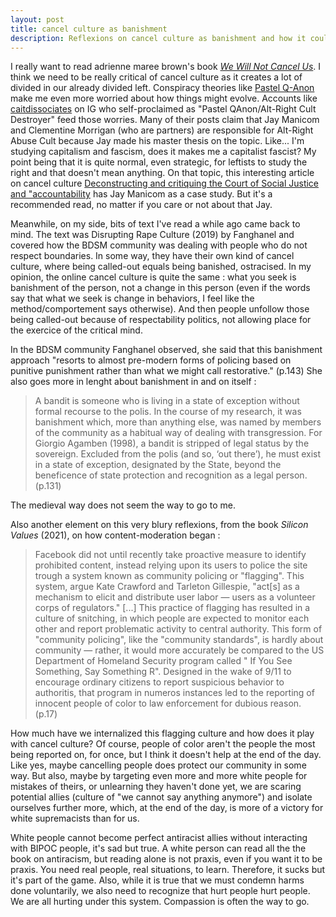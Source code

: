 ```yaml
---
layout: post
title: cancel culture as banishment
description: Reflexions on cancel culture as banishment and how it could have been influenced by content-moderation practices (flagging)
---
```


I really want to read adrienne maree brown's book [_We Will Not Cancel Us_](https://www.akpress.org/we-will-not-cancel-us.html). I think we need to be really critical of cancel culture as it creates a lot of divided in our already divided left. Conspiracy theories like [Pastel Q-Anon](https://en.wikipedia.org/wiki/Pastel_QAnon) make me even more worried about how things might evolve. Accounts like [caitdissociates](https://www.instagram.com/caitdissociates/?hl=en) on IG who self-proclaimed as "Pastel QAnon/Alt-Right Cult Destroyer" feed those worries. Many of their posts claim that Jay Manicom and Clementine Morrigan (who are partners) are responsible for Alt-Right Abuse Cult because Jay made his master thesis on the topic. Like... I'm studying capitalism and fascism, does it makes me a capitalist fascist? My point being that it is quite normal, even strategic, for leftists to study the right and that doesn't mean anything. On that topic, this interesting article on cancel culture [Deconstructing and critiquing the Court of Social Justice and "accountability](https://natashacoulis.medium.com/deconstructing-and-critiquing-the-court-of-social-justice-and-accountability-783e826490d) has Jay Manicom as a case study. But it's a recommended read, no matter if you care or not about that Jay.

Meanwhile, on my side, bits of text I've read a while ago came back to mind. The text was Disrupting Rape Culture (2019) by Fanghanel and covered how the BDSM community was dealing with people who do not respect boundaries. In some way, they have their own kind of cancel culture, where being called-out equals being banished, ostracised. In my opinion, the online cancel culture is quite the same : what you seek is banishment of the person, not a change in this person (even if the words say that what we seek is change in behaviors, I feel like the method/comportement says otherwise). And then people unfollow those being called-out because of respectability politics, not allowing place for the exercice of the critical mind. 

In the BDSM community Fanghanel observed, she said that this banishment approach "resorts to almost pre-modern forms of policing based on punitive punishment
rather than what we might call restorative." (p.143) She also goes more in lenght about banishment in and on itself : 

> A bandit is someone who is living in a state of exception without
formal recourse to the polis. In the course of my research, it was
banishment which, more than anything else, was named by members
of the community as a habitual way of dealing with transgression. For
Giorgio Agamben (1998), a bandit is stripped of legal status by the
sovereign. Excluded from the polis (and so, ‘out there’), he must exist
in a state of exception, designated by the State, beyond the beneficence
of state protection and recognition as a legal person. (p.131)

The medieval way does not seem the way to go to me.

Also another element on this very blury reflexions, from the book _Silicon Values_ (2021), on how content-moderation began :

> Facebook did not until recently take proactive measure to identify prohibited content, instead relying upon its users to police the site trough a system known as community policing or "flagging". This system, argue Kate Crawford and Tarleton Gillespie, "act[s] as a mechanism to elicit and distribute user labor — users as a volunteer corps of regulators." [...] This practice of flagging has resulted in a culture of snitching, in which people are expected to monitor each other and report problematic activity to central authority. This form of "community policing", like the "community standards", is hardly about community — rather, it would more accurately be compared to the US Department of Homeland Security program called " If You See Something, Say Something R". Designed in the wake of 9/11 to encourage ordinary citizens to report suspicious behavior to authoritis, that program in numeros instances led to the reporting of innocent people of color to law enforcement for dubious reason. (p.17)

How much have we internalized this flagging culture and how does it play with cancel culture? Of course, people of color aren't the people the most being reported on, for once, but I think it doesn't help at the end of the day. Like yes, maybe cancelling people does protect our community in some way. But also, maybe by targeting even more and more white people for mistakes of theirs, or unlearning they haven't done yet, we are scaring potential allies (culture of "we cannot say anything anymore") and isolate ourselves further more, which, at the end of the day, is more of a victory for white supremacists than for us.

White people cannot become perfect antiracist allies without interacting with BIPOC people, it's sad but true. A white person can read all the the book on antiracism, but reading alone is not praxis, even if you want it to be praxis. You need real people, real situations, to learn. Therefore, it sucks but it's part of the game. Also, while it is true that we must condemn harms done voluntarily, we also need to recognize that hurt people hurt people. We are all hurting under this system. Compassion is often the way to go. 




